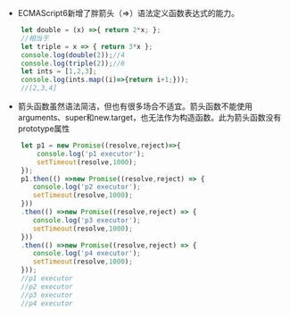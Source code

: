 + ECMAScript6新增了胖箭头（=>）语法定义函数表达式的能力。
```js
	let double = (x) =>{ return 2*x; };
	//相当于
	let triple = x => { return 3*x };
	console.log(double(2));//4
	console.log(triple(2));//6
	let ints = [1,2,3];
	console.log(ints.map((i)=>{return i+1;}));
	//[2,3,4]
```
+ 箭头函数虽然语法简洁，但也有很多场合不适宜。箭头函数不能使用arguments、super和new.target，也无法作为构造函数。此为箭头函数没有prototype属性
```js
	let p1 = new Promise((resolve,reject)=>{
		console.log('p1 executor');
		setTimeout(resolve,1000);
	});
	p1.then(() =>new Promise((resolve,reject) => {
	   console.log('p2 executor');
	   setTimeout(resolve,1000);
	}))
	.then(() =>new Promise((resolve,reject) => {
	   console.log('p3 executor');
	   setTimeout(resolve,1000);
	}))
	.then(() =>new Promise((resolve,reject) => {
	   console.log('p4 executor');
	   setTimeout(resolve,1000);
	}));
	//p1 executor
	//p2 executor
	//p3 executor
	//p4 executor
```
